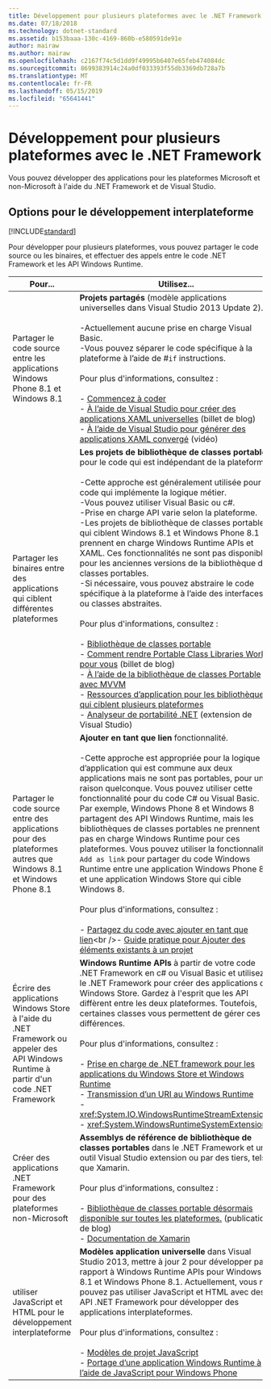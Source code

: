 ```yaml
---
title: Développement pour plusieurs plateformes avec le .NET Framework
ms.date: 07/18/2018
ms.technology: dotnet-standard
ms.assetid: b153baaa-130c-4169-860b-e580591de91e
author: mairaw
ms.author: mairaw
ms.openlocfilehash: c2167f74c5d1dd9f49995b6407e65feb474084dc
ms.sourcegitcommit: 8699383914c24a0df033393f55db3369db728a7b
ms.translationtype: MT
ms.contentlocale: fr-FR
ms.lasthandoff: 05/15/2019
ms.locfileid: "65641441"
---
```

# <a name="developing-for-multiple-platforms-with-the-net-framework"></a>Développement pour plusieurs plateformes avec le .NET Framework

Vous pouvez développer des applications pour les plateformes Microsoft et non-Microsoft à l'aide du .NET Framework et de Visual Studio.
  
## <a name="options-for-cross-platform-development"></a>Options pour le développement interplateforme

[!INCLUDE[standard](../../../includes/pcl-to-standard.md)]
  
 Pour développer pour plusieurs plateformes, vous pouvez partager le code source ou les binaires, et effectuer des appels entre le code .NET Framework et les API Windows Runtime.  
  
|Pour...|Utilisez...|  
|-----------------------|------------|  
|Partager le code source entre les applications Windows Phone 8.1 et Windows 8.1|**Projets partagés** (modèle applications universelles dans Visual Studio 2013 Update 2).<br /><br /> -Actuellement aucune prise en charge Visual Basic.<br />-Vous pouvez séparer le code spécifique à la plateforme à l’aide de #`if` instructions.<br /><br /> Pour plus d'informations, consultez :<br /><br /> -   [Commencez à coder](/windows/uwp/get-started/create-uwp-apps)<br />-   [À l’aide de Visual Studio pour créer des applications XAML universelles](https://devblogs.microsoft.com/visualstudio/using-visual-studio-to-build-universal-xaml-apps/) (billet de blog)<br />-   [À l’aide de Visual Studio pour générer des applications XAML convergé](https://channel9.msdn.com/Events/Build/2014/3-591) (vidéo)|  
|Partager les binaires entre des applications qui ciblent différentes plateformes|**Les projets de bibliothèque de classes portables** pour le code qui est indépendant de la plateforme.<br /><br /> -Cette approche est généralement utilisée pour le code qui implémente la logique métier.<br />-Vous pouvez utiliser Visual Basic ou c#.<br />-Prise en charge API varie selon la plateforme.<br />-Les projets de bibliothèque de classes portables qui ciblent Windows 8.1 et Windows Phone 8.1 prennent en charge Windows Runtime APIs et XAML. Ces fonctionnalités ne sont pas disponibles pour les anciennes versions de la bibliothèque de classes portables.<br />-Si nécessaire, vous pouvez abstraire le code spécifique à la plateforme à l’aide des interfaces ou classes abstraites.<br /><br /> Pour plus d'informations, consultez :<br /><br /> -   [Bibliothèque de classes portable](cross-platform-development-with-the-portable-class-library.md)<br />-   [Comment rendre Portable Class Libraries Work pour vous](https://blogs.msdn.microsoft.com/dsplaisted/2012/08/27/how-to-make-portable-class-libraries-work-for-you/) (billet de blog)<br />-   [À l’aide de la bibliothèque de classes Portable avec MVVM](using-portable-class-library-with-model-view-view-model.md) <br />-   [Ressources d’application pour les bibliothèques qui ciblent plusieurs plateformes](app-resources-for-libraries-that-target-multiple-platforms.md) <br />-   [Analyseur de portabilité .NET](https://marketplace.visualstudio.com/items?itemName=ConnieYau.NETPortabilityAnalyzer) (extension de Visual Studio)|  
|Partager le code source entre des applications pour des plateformes autres que Windows 8.1 et Windows Phone 8.1|**Ajouter en tant que lien** fonctionnalité.<br /><br /> -Cette approche est appropriée pour la logique d’application qui est commune aux deux applications mais ne sont pas portables, pour une raison quelconque. Vous pouvez utiliser cette fonctionnalité pour du code C# ou Visual Basic.<br />     Par exemple, Windows Phone 8 et Windows 8 partagent des API Windows Runtime, mais les bibliothèques de classes portables ne prennent pas en charge Windows Runtime pour ces plateformes. Vous pouvez utiliser la fonctionnalité `Add as link` pour partager du code Windows Runtime entre une application Windows Phone 8 et une application Windows Store qui cible Windows 8.<br /><br /> Pour plus d'informations, consultez :<br /><br /> -   [Partagez du code avec ajouter en tant que lien](https://docs.microsoft.com/previous-versions/windows/apps/jj714082(v=vs.105))<br />-   [Guide pratique pour Ajouter des éléments existants à un projet](https://docs.microsoft.com/previous-versions/visualstudio/visual-studio-2010/9f4t9t92(v=vs.100))|  
|Écrire des applications Windows Store à l'aide du .NET Framework ou appeler des API Windows Runtime à partir d'un code .NET Framework|**Windows Runtime APIs** à partir de votre code .NET Framework en c# ou Visual Basic et utilisez le .NET Framework pour créer des applications du Windows Store. Gardez à l'esprit que les API diffèrent entre les deux plateformes. Toutefois, certaines classes vous permettent de gérer ces différences.<br /><br /> Pour plus d'informations, consultez :<br /><br /> -   [Prise en charge de .NET framework pour les applications du Windows Store et Windows Runtime](support-for-windows-store-apps-and-windows-runtime.md) <br />-   [Transmission d’un URI au Windows Runtime](passing-a-uri-to-the-windows-runtime.md) <br />-   <xref:System.IO.WindowsRuntimeStreamExtensions><br />-    <xref:System.WindowsRuntimeSystemExtensions>|  
|Créer des applications .NET Framework pour des plateformes non-Microsoft|**Assemblys de référence de bibliothèque de classes portables** dans le .NET Framework et un outil Visual Studio extension ou par des tiers, tels que Xamarin.<br /><br /> Pour plus d'informations, consultez :<br /><br /> -   [Bibliothèque de classes portable désormais disponible sur toutes les plateformes.](https://devblogs.microsoft.com/dotnet/portable-class-library-pcl-now-available-on-all-platforms/) (publication de blog)<br />-   [Documentation de Xamarin](/xamarin)|  
|utiliser JavaScript et HTML pour le développement interplateforme|**Modèles application universelle** dans Visual Studio 2013, mettre à jour 2 pour développer par rapport à Windows Runtime APIs pour Windows 8.1 et Windows Phone 8.1. Actuellement, vous ne pouvez pas utiliser JavaScript et HTML avec des API .NET Framework pour développer des applications interplateformes.<br /><br /> Pour plus d'informations, consultez :<br /><br /> -   [Modèles de projet JavaScript](https://docs.microsoft.com/previous-versions/windows/apps/hh758331%28v=win.10%29)<br />-   [Portage d’une application Windows Runtime à l’aide de JavaScript pour Windows Phone](https://docs.microsoft.com/previous-versions/windows/apps/dn636144%28v=win.10%29)|
